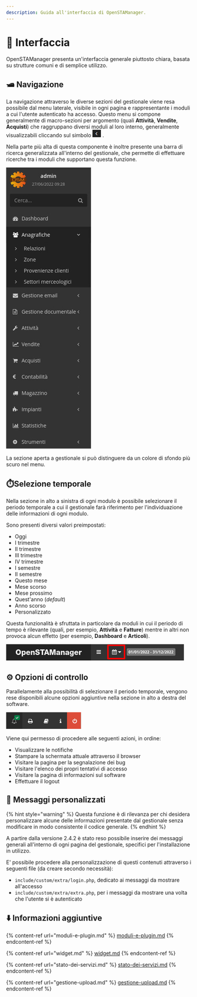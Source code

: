 ```yaml
---
description: Guida all'interfaccia di OpenSTAManager.
---
```


# 📘 Interfaccia

OpenSTAManager presenta un'interfaccia generale piuttosto chiara, basata su strutture comuni e di semplice utilizzo.

## 🛥️ Navigazione

La navigazione attraverso le diverse sezioni del gestionale viene resa possibile dal menu laterale, visibile in ogni pagina e rappresentante i moduli a cui l'utente autenticato ha accesso. Questo menu si compone generalmente di macro-sezioni per argomento (quali **Attività**, **Vendite**, **Acquisti**) che raggruppano diversi moduli al loro interno, generalmente visualizzabili cliccando sul simbolo ![](../../.gitbook/assets/Simbolo.PNG) .

Nella parte più alta di questa componente è inoltre presente una barra di ricerca generalizzata all'interno del gestionale, che permette di effettuare ricerche tra i moduli che supportano questa funzione.

![](<../../.gitbook/assets/immagine (233).png>)

La sezione aperta a gestionale si può distinguere da un colore di sfondo più scuro nel menu.

## ⏱️️Selezione temporale

Nella sezione in alto a sinistra di ogni modulo è possibile selezionare il periodo temporale a cui il gestionale farà riferimento per l'individuazione delle informazioni di ogni modulo.

Sono presenti diversi valori preimpostati:

* Oggi
* I trimestre
* II trimestre
* III trimestre
* IV trimestre
* I semestre
* II semestre
* Questo mese
* Mese scorso
* Mese prossimo
* Quest'anno (_default_)
* Anno scorso
* Personalizzato

Questa funzionalità è sfruttata in particolare da moduli in cui il periodo di tempo è rilevante (quali, per esempio, **Attività** e **Fatture**) mentre in altri non provoca alcun effetto (per esempio, **Dashboard** e **Articoli**).

![](<../../.gitbook/assets/immagine (239).png>)

## ⚙️ Opzioni di controllo

Parallelamente alla possibilità di selezionare il periodo temporale, vengono rese disponibili alcune opzioni aggiuntive nella sezione in alto a destra del software.

![](<../../.gitbook/assets/immagine (234).png>)

Viene qui permesso di procedere alle seguenti azioni, in ordine:

* Visualizzare le notifiche
* Stampare la schermata attuale attraverso il browser
* Visitare la pagina per la segnalazione dei bug
* Visitare l'elenco dei propri tentativi di accesso
* Visitare la pagina di informazioni sul software
* Effettuare il logout

## 📧 **Messaggi personalizzati**

{% hint style="warning" %}
Questa funzione è di rilevanza per chi desidera personalizzare alcune delle informazioni presentate dal gestionale senza modificare in modo consistente il codice generale.
{% endhint %}

A partire dalla versione 2.4.2 è stato reso possibile inserire dei messaggi generali all'interno di ogni pagina del gestionale, specifici per l'installazione in utilizzo.

E' possibile procedere alla personalizzazione di questi contenuti attraverso i seguenti file (da creare secondo necessità):

* `include/custom/extra/login.php`, dedicato ai messaggi da mostrare all'accesso
* `include/custom/extra/extra.php`, per i messaggi da mostrare una volta che l'utente si è autenticato

## ⬇️ Informazioni aggiuntive

{% content-ref url="moduli-e-plugin.md" %}
[moduli-e-plugin.md](moduli-e-plugin.md)
{% endcontent-ref %}

{% content-ref url="widget.md" %}
[widget.md](widget.md)
{% endcontent-ref %}

{% content-ref url="stato-dei-servizi.md" %}
[stato-dei-servizi.md](stato-dei-servizi.md)
{% endcontent-ref %}

{% content-ref url="gestione-upload.md" %}
[gestione-upload.md](gestione-upload.md)
{% endcontent-ref %}
